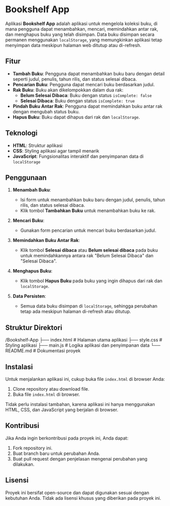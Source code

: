 # Bookshelf App

Aplikasi **Bookshelf App** adalah aplikasi untuk mengelola koleksi buku, di mana pengguna dapat menambahkan, mencari, memindahkan antar rak, dan menghapus buku yang telah disimpan. Data buku disimpan secara permanen menggunakan `localStorage`, yang memungkinkan aplikasi tetap menyimpan data meskipun halaman web ditutup atau di-refresh.

## Fitur

- **Tambah Buku**: Pengguna dapat menambahkan buku baru dengan detail seperti judul, penulis, tahun rilis, dan status selesai dibaca.
- **Pencarian Buku**: Pengguna dapat mencari buku berdasarkan judul.
- **Rak Buku**: Buku akan dikelompokkan dalam dua rak:
  - **Belum Selesai Dibaca**: Buku dengan status `isComplete: false`
  - **Selesai Dibaca**: Buku dengan status `isComplete: true`
- **Pindah Buku Antar Rak**: Pengguna dapat memindahkan buku antar rak dengan mengubah status buku.
- **Hapus Buku**: Buku dapat dihapus dari rak dan `localStorage`.

## Teknologi

- **HTML**: Struktur aplikasi
- **CSS**: Styling aplikasi agar tampil menarik
- **JavaScript**: Fungsionalitas interaktif dan penyimpanan data di `localStorage`

## Penggunaan

1. **Menambah Buku**:
   - Isi form untuk menambahkan buku baru dengan judul, penulis, tahun rilis, dan status selesai dibaca.
   - Klik tombol **Tambahkan Buku** untuk menambahkan buku ke rak.

2. **Mencari Buku**:
   - Gunakan form pencarian untuk mencari buku berdasarkan judul.

3. **Memindahkan Buku Antar Rak**:
   - Klik tombol **Selesai dibaca** atau **Belum selesai dibaca** pada buku untuk memindahkannya antara rak "Belum Selesai Dibaca" dan "Selesai Dibaca".

4. **Menghapus Buku**:
   - Klik tombol **Hapus Buku** pada buku yang ingin dihapus dari rak dan `localStorage`.

5. **Data Persisten**:
   - Semua data buku disimpan di `localStorage`, sehingga perubahan tetap ada meskipun halaman di-refresh atau ditutup.

## Struktur Direktori

/Bookshelf-App
├── index.html        # Halaman utama aplikasi
├── style.css         # Styling aplikasi
├── main.js           # Logika aplikasi dan penyimpanan data
└── README.md         # Dokumentasi proyek

## Instalasi

Untuk menjalankan aplikasi ini, cukup buka file `index.html` di browser Anda:

1. Clone repository atau download file.
2. Buka file `index.html` di browser.

Tidak perlu instalasi tambahan, karena aplikasi ini hanya menggunakan HTML, CSS, dan JavaScript yang berjalan di browser.

## Kontribusi

Jika Anda ingin berkontribusi pada proyek ini, Anda dapat:
1. Fork repository ini.
2. Buat branch baru untuk perubahan Anda.
3. Buat pull request dengan penjelasan mengenai perubahan yang dilakukan.

## Lisensi

Proyek ini bersifat open-source dan dapat digunakan sesuai dengan kebutuhan Anda. Tidak ada lisensi khusus yang diberikan pada proyek ini.
